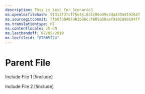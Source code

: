 ```yaml
---
description: This is test for Scenario3
ms.openlocfilehash: 91313f3fcf75e461da1c06e39e3da439a819264f
ms.sourcegitcommit: 7fb8f684979b20e6ccf685a58aef9191899194ff
ms.translationtype: HT
ms.contentlocale: zh-CN
ms.lasthandoff: 07/09/2019
ms.locfileid: "67665774"
---
```

# <a name="parent-file"></a>Parent File

Include File 1 [!include[](./includes/Scenario3_includeFile1.md)]


Include File 2 [!include[](./includes/Scenario3_includeFile2.md)]
